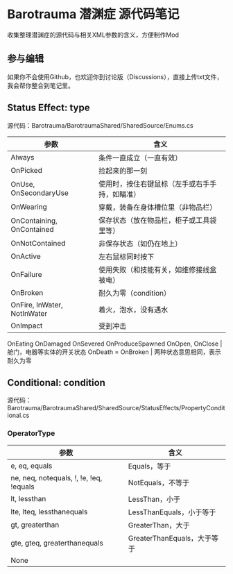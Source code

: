 # Barotrauma 潜渊症 源代码笔记
收集整理潜渊症的源代码与相关XML参数的含义，方便制作Mod

## 参与编辑
如果你不会使用Github，也欢迎你到讨论版（Discussions），直接上传txt文件，我会帮你整合到笔记里。  

## Status Effect: type
源代码：Barotrauma/BarotraumaShared/SharedSource/Enums.cs  

参数|含义  
-|-  
Always | 条件一直成立（一直有效）  
OnPicked | 捡起来的那一刻  
OnUse, OnSecondaryUse | 使用时，按住右键鼠标（左手或右手手持，如瞄准）  
OnWearing | 穿戴，装备在身体槽位里（非物品栏）  
OnContaining, OnContained | 保存状态（放在物品栏，柜子或工具袋里等）  
OnNotContained | 非保存状态（如仍在地上）  
OnActive | 左右鼠标同时按下  
OnFailure | 使用失败（和技能有关，如维修接线盒被电）  
OnBroken | 耐久为零（condition）
OnFire, InWater, NotInWater | 着火，泡水，没有遇水  
OnImpact | 受到冲击  
OnEating 
OnDamaged 
OnSevered 
OnProduceSpawned 
OnOpen, OnClose | 舱门，电器等实体的开关状态
OnDeath = OnBroken | 两种状态意思相同，表示耐久为零

## Conditional: condition  
源代码：Barotrauma/BarotraumaShared/SharedSource/StatusEffects/PropertyConditional.cs  

### OperatorType
参数|含义  
-|-  
e, eq, equals | Equals，等于  
ne, neq, notequals, !, !e, !eq, !equals | NotEquals，不等于  
lt, lessthan | LessThan，小于
lte, lteq, lessthanequals | LessThanEquals，小于等于
gt, greaterthan| GreaterThan，大于
gte, gteq, greaterthanequals | GreaterThanEquals，大于等于
| None

